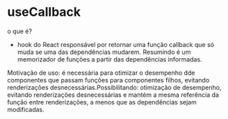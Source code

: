 # useCallback

o que é?
- hook do React responsável por retornar uma função callback que só muda se uma das dependências mudarem. Resumindo é um memorizador de funções a partir das dependências informadas.

Motivação de uso: é necessária para otimizar o desempenho dde componentes que passam funções para componentes filhos, evitando renderizações desnecessárias.Possibilitando: otimização de desempenho, evitando renderizações desnecessárias e mantém a mesma referência da função entre renderizações, a menos que as dependências sejam modificadas.